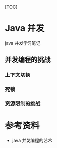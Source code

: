 [TOC]

# Java 并发

java 并发学习笔记

## 并发编程的挑战

### 上下文切换

### 死锁

### 资源限制的挑战









# 参考资料

* java 并发编程的艺术

